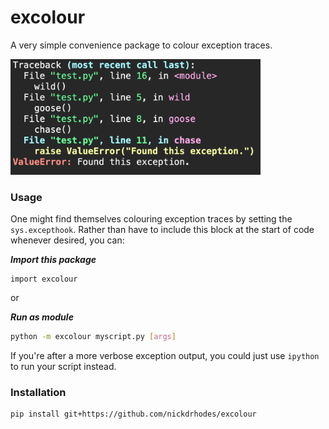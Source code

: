 # excolour
A very simple convenience package to colour exception traces.


<img src="example.png" alt="Example" width="400"/>

### Usage
One might find themselves colouring exception traces by setting the ```sys.excepthook```. Rather than have to include this block at the start of code whenever desired, you can:

***Import this package***
```python3
import excolour
```

or

***Run as module***
```bash
python -m excolour myscript.py [args]
```


If you're after a more verbose exception output, you could just use ```ipython``` to run your script instead.

### Installation
```bash
pip install git+https://github.com/nickdrhodes/excolour
```
